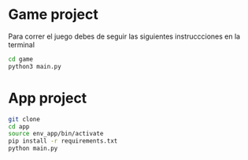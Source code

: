 # Game project

Para correr el juego debes de seguir las siguientes instruccciones en la terminal

```sh
cd game
python3 main.py
```

# App project

```sh
git clone
cd app
source env_app/bin/activate
pip install -r requirements.txt
python main.py
```